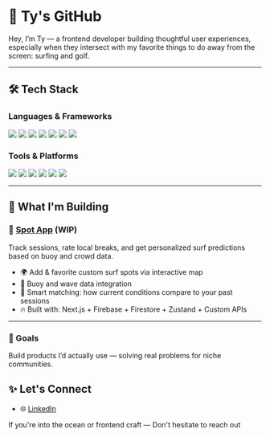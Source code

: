 # 🌊 Ty's GitHub

Hey, I’m Ty — a frontend developer building thoughtful user experiences, especially when they intersect with my favorite things to do away from the screen: surfing and golf.

---

## 🛠️ Tech Stack

### Languages & Frameworks
<div align="left">
  <img src="https://img.shields.io/badge/TypeScript-3178C6?style=for-the-badge&logo=typescript&logoColor=white" />
  <img src="https://img.shields.io/badge/JavaScript-F7DF1E?style=for-the-badge&logo=javascript&logoColor=black" />
  <img src="https://img.shields.io/badge/React-20232A?style=for-the-badge&logo=react&logoColor=61DAFB" />
  <img src="https://img.shields.io/badge/Next.js-000?style=for-the-badge&logo=next.js&logoColor=white" />
  <img src="https://img.shields.io/badge/Tailwind-38B2AC?style=for-the-badge&logo=tailwind-css&logoColor=white" />
  <img src="https://img.shields.io/badge/Node.js-339933?style=for-the-badge&logo=node.js&logoColor=white" />
  <img src="https://img.shields.io/badge/Express-000?style=for-the-badge&logo=express&logoColor=white" />
</div>

### Tools & Platforms
<div align="left">
  <img src="https://img.shields.io/badge/Firebase-FFCA28?style=for-the-badge&logo=firebase&logoColor=black" />
  <img src="https://img.shields.io/badge/Vite-646CFF?style=for-the-badge&logo=vite&logoColor=white" />
  <img src="https://img.shields.io/badge/Zustand-000?style=for-the-badge&logo=react&logoColor=white" />
  <img src="https://img.shields.io/badge/Redis-DC382D?style=for-the-badge&logo=redis&logoColor=white" />
  <img src="https://img.shields.io/badge/MongoDB-47A248?style=for-the-badge&logo=mongodb&logoColor=white" />
  <img src="https://img.shields.io/badge/Git-000?style=for-the-badge&logo=git&logoColor=white" />
</div>

---

## 🌊 What I'm Building

### 🧭 [Spot App](https://github.com/Impicklerick12/surf_check) (WIP)
Track sessions, rate local breaks, and get personalized surf predictions based on buoy and crowd data.

- 🌍 Add & favorite custom surf spots via interactive map
- 🌊 Buoy and wave data integration
- 🧠 Smart matching: how current conditions compare to your past sessions
- 🔥 Built with: Next.js + Firebase + Firestore + Zustand + Custom APIs

---

### 💸 Goals
Build products I’d actually use — solving real problems for niche communities.

## ✨ Let's Connect
- 🌐 [LinkedIn](https://www.linkedin.com/in/tyler-hall-bb045713b/)

If you're into the ocean or frontend craft — Don't hesitate to reach out
